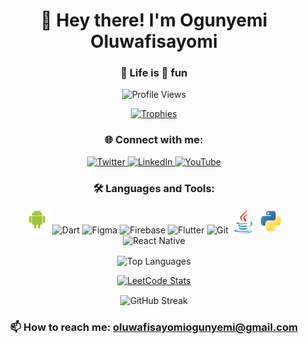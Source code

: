 <h1 align="center">👋 Hey there! I'm Ogunyemi Oluwafisayomi</h1>
<h3 align="center">🚀 Life is 🤩 fun</h3>

<p align="center"> 
  <img src="https://komarev.com/ghpvc/?username=DroneCodes&label=Profile%20views&color=0e75b6&style=flat" alt="Profile Views"/>
</p>

<p align="center"> 
  <a href="https://github.com/ryo-ma/github-profile-trophy">
    <img src="https://github-profile-trophy.vercel.app/?username=DroneCodes" alt="Trophies" />
  </a>
</p>

<h3 align="center">🌐 Connect with me:</h3>
<p align="center">
  <a href="https://twitter.com/DroneCodes" target="_blank">
    <img src="https://img.shields.io/twitter/follow/DroneCodes?style=social" alt="Twitter" />
  </a>
  <a href="https://www.linkedin.com/in/dronecodes/" target="_blank">
    <img src="https://img.shields.io/badge/-DroneCodes-blue?style=flat-square&logo=Linkedin&logoColor=white&link=https://www.linkedin.com/in/dronecodes/" alt="LinkedIn" />
  </a>
  <a href="https://www.youtube.com/channel/UCRizWBi6pF6n_bYGpasQcbw" target="_blank">
    <img src="https://img.shields.io/youtube/channel/subscribers/UCRizWBi6pF6n_bYGpasQcbw?label=Subscribe&style=social" alt="YouTube" />
  </a>
</p>

<h3 align="center">🛠️ Languages and Tools:</h3>

<p align="center"> 
  <img src="https://raw.githubusercontent.com/devicons/devicon/master/icons/android/android-original-wordmark.svg" alt="Android" width="40" height="40"/>
  <img src="https://www.vectorlogo.zone/logos/dartlang/dartlang-icon.svg" alt="Dart" width="40" height="40"/>
  <img src="https://www.vectorlogo.zone/logos/figma/figma-icon.svg" alt="Figma" width="40" height="40"/>
  <img src="https://www.vectorlogo.zone/logos/firebase/firebase-icon.svg" alt="Firebase" width="40" height="40"/>
  <img src="https://www.vectorlogo.zone/logos/flutterio/flutterio-icon.svg" alt="Flutter" width="40" height="40"/>
  <img src="https://www.vectorlogo.zone/logos/git-scm/git-scm-icon.svg" alt="Git" width="40" height="40"/>
  <img src="https://raw.githubusercontent.com/devicons/devicon/master/icons/java/java-original.svg" alt="Java" width="40" height="40"/>
  <img src="https://raw.githubusercontent.com/devicons/devicon/master/icons/python/python-original.svg" alt="Python" width="40" height="40"/>
  <img src="https://reactnative.dev/img/header_logo.svg" alt="React Native" width="40" height="40"/>
</p>

<p align="center"> 
  <img align="center" src="https://github-readme-stats.vercel.app/api/top-langs/?username=DroneCodes&layout=compact&theme=radical" alt="Top Languages"/>
</p>

<p align="center"> 
  <a href="https://github.com/DroneCodes/leetcode-stats">
    <img src="https://leetcode-stats-six.vercel.app/?username=Dronecodes&theme=dark" alt="LeetCode Stats" />
  </a>
</p>

<p align="center"> 
  <img align="center" src="https://github-readme-streak-stats.herokuapp.com/?user=DroneCodes&theme=dark" alt="GitHub Streak" />
</p>

<h3 align="center">📫 How to reach me: <a href="mailto:oluwafisayomiogunyemi@gmail.com">oluwafisayomiogunyemi@gmail.com</a></h3>

<!--
**DroneCodes/DroneCodes** is a ✨ _special_ ✨ repository because its `README.md` (this file) appears on your GitHub profile.
-->
